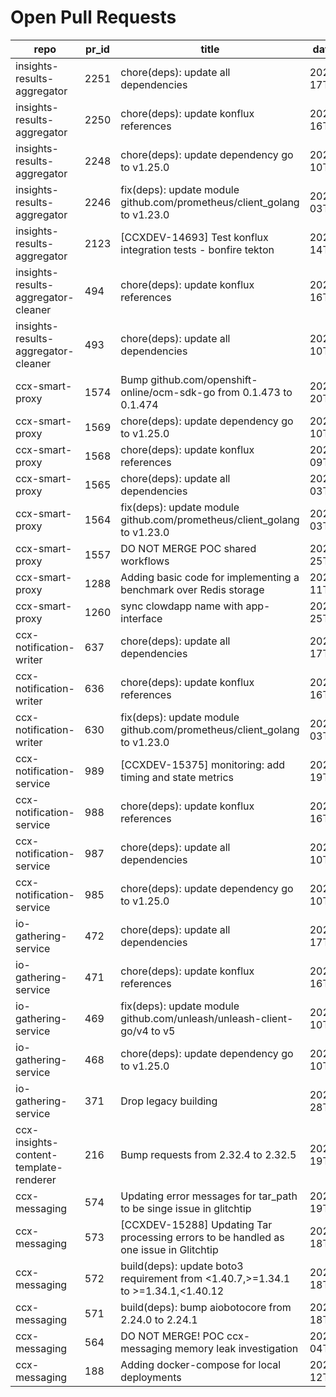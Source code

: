 # Open Pull Requests
repo | pr_id | title | date_created | url | author | ci_status
---|---|---|---|---|---|---
insights-results-aggregator | 2251 | chore(deps): update all dependencies | 2025-08-17T08:27:36Z | https://github.com/RedHatInsights/insights-results-aggregator/pull/2251 | app/red-hat-konflux | failed
insights-results-aggregator | 2250 | chore(deps): update konflux references | 2025-08-16T08:33:28Z | https://github.com/RedHatInsights/insights-results-aggregator/pull/2250 | app/red-hat-konflux | failed
insights-results-aggregator | 2248 | chore(deps): update dependency go to v1.25.0 | 2025-08-10T08:36:08Z | https://github.com/RedHatInsights/insights-results-aggregator/pull/2248 | app/red-hat-konflux | failed
insights-results-aggregator | 2246 | fix(deps): update module github.com/prometheus/client_golang to v1.23.0 | 2025-08-03T08:37:10Z | https://github.com/RedHatInsights/insights-results-aggregator/pull/2246 | app/red-hat-konflux | failed
insights-results-aggregator | 2123 | [CCXDEV-14693] Test konflux integration tests - bonfire tekton | 2025-03-14T10:36:51Z | https://github.com/RedHatInsights/insights-results-aggregator/pull/2123 | matysek | failed
insights-results-aggregator-cleaner | 494 | chore(deps): update konflux references | 2025-08-16T08:33:29Z | https://github.com/RedHatInsights/insights-results-aggregator-cleaner/pull/494 | app/red-hat-konflux | failed
insights-results-aggregator-cleaner | 493 | chore(deps): update all dependencies | 2025-08-10T08:27:20Z | https://github.com/RedHatInsights/insights-results-aggregator-cleaner/pull/493 | app/red-hat-konflux | failed
ccx-smart-proxy | 1574 | Bump github.com/openshift-online/ocm-sdk-go from 0.1.473 to 0.1.474 | 2025-08-20T00:50:15Z | https://github.com/RedHatInsights/insights-results-smart-proxy/pull/1574 | app/dependabot | failed
ccx-smart-proxy | 1569 | chore(deps): update dependency go to v1.25.0 | 2025-08-10T08:33:19Z | https://github.com/RedHatInsights/insights-results-smart-proxy/pull/1569 | app/red-hat-konflux | failed
ccx-smart-proxy | 1568 | chore(deps): update konflux references | 2025-08-09T12:18:35Z | https://github.com/RedHatInsights/insights-results-smart-proxy/pull/1568 | app/red-hat-konflux | failed
ccx-smart-proxy | 1565 | chore(deps): update all dependencies | 2025-08-03T10:59:00Z | https://github.com/RedHatInsights/insights-results-smart-proxy/pull/1565 | app/red-hat-konflux | failed
ccx-smart-proxy | 1564 | fix(deps): update module github.com/prometheus/client_golang to v1.23.0 | 2025-08-03T06:52:40Z | https://github.com/RedHatInsights/insights-results-smart-proxy/pull/1564 | app/red-hat-konflux | failed
ccx-smart-proxy | 1557 | DO NOT MERGE POC shared workflows | 2025-07-25T10:22:18Z | https://github.com/RedHatInsights/insights-results-smart-proxy/pull/1557 | Jakub007d | failed
ccx-smart-proxy | 1288 | Adding basic code for implementing a benchmark over Redis storage | 2024-07-11T11:22:59Z | https://github.com/RedHatInsights/insights-results-smart-proxy/pull/1288 | joselsegura | failed
ccx-smart-proxy | 1260 | sync clowdapp name with app-interface | 2024-04-25T13:10:25Z | https://github.com/RedHatInsights/insights-results-smart-proxy/pull/1260 | matysek | ok
ccx-notification-writer | 637 | chore(deps): update all dependencies | 2025-08-17T08:27:09Z | https://github.com/RedHatInsights/ccx-notification-writer/pull/637 | app/red-hat-konflux | failed
ccx-notification-writer | 636 | chore(deps): update konflux references | 2025-08-16T08:33:14Z | https://github.com/RedHatInsights/ccx-notification-writer/pull/636 | app/red-hat-konflux | failed
ccx-notification-writer | 630 | fix(deps): update module github.com/prometheus/client_golang to v1.23.0 | 2025-08-03T09:09:22Z | https://github.com/RedHatInsights/ccx-notification-writer/pull/630 | app/red-hat-konflux | ok
ccx-notification-service | 989 | [CCXDEV-15375] monitoring: add timing and state metrics | 2025-08-19T09:21:47Z | https://github.com/RedHatInsights/ccx-notification-service/pull/989 | juandspy | failed
ccx-notification-service | 988 | chore(deps): update konflux references | 2025-08-16T08:33:31Z | https://github.com/RedHatInsights/ccx-notification-service/pull/988 | app/red-hat-konflux | failed
ccx-notification-service | 987 | chore(deps): update all dependencies | 2025-08-10T12:19:23Z | https://github.com/RedHatInsights/ccx-notification-service/pull/987 | app/red-hat-konflux | failed
ccx-notification-service | 985 | chore(deps): update dependency go to v1.25.0 | 2025-08-10T08:21:17Z | https://github.com/RedHatInsights/ccx-notification-service/pull/985 | app/red-hat-konflux | failed
io-gathering-service | 472 | chore(deps): update all dependencies | 2025-08-17T08:28:32Z | https://github.com/RedHatInsights/insights-operator-gathering-conditions-service/pull/472 | app/red-hat-konflux | failed
io-gathering-service | 471 | chore(deps): update konflux references | 2025-08-16T08:33:15Z | https://github.com/RedHatInsights/insights-operator-gathering-conditions-service/pull/471 | app/red-hat-konflux | failed
io-gathering-service | 469 | fix(deps): update module github.com/unleash/unleash-client-go/v4 to v5 | 2025-08-10T12:09:34Z | https://github.com/RedHatInsights/insights-operator-gathering-conditions-service/pull/469 | app/red-hat-konflux | failed
io-gathering-service | 468 | chore(deps): update dependency go to v1.25.0 | 2025-08-10T08:13:10Z | https://github.com/RedHatInsights/insights-operator-gathering-conditions-service/pull/468 | app/red-hat-konflux | failed
io-gathering-service | 371 | Drop legacy building | 2025-03-28T12:35:04Z | https://github.com/RedHatInsights/insights-operator-gathering-conditions-service/pull/371 | ikerreyes | failed
ccx-insights-content-template-renderer | 216 | Bump requests from 2.32.4 to 2.32.5 | 2025-08-19T09:59:50Z | https://github.com/RedHatInsights/insights-content-template-renderer/pull/216 | app/dependabot | failed
ccx-messaging | 574 | Updating error messages for tar_path to be singe issue in glitchtip | 2025-08-19T13:55:56Z | https://github.com/RedHatInsights/insights-ccx-messaging/pull/574 | Jakub007d | failed
ccx-messaging | 573 | [CCXDEV-15288] Updating Tar processing errors to be handled as one issue in Glitchtip | 2025-08-18T12:41:38Z | https://github.com/RedHatInsights/insights-ccx-messaging/pull/573 | Jakub007d | failed
ccx-messaging | 572 | build(deps): update boto3 requirement from <1.40.7,>=1.34.1 to >=1.34.1,<1.40.12 | 2025-08-18T11:28:15Z | https://github.com/RedHatInsights/insights-ccx-messaging/pull/572 | app/dependabot | failed
ccx-messaging | 571 | build(deps): bump aiobotocore from 2.24.0 to 2.24.1 | 2025-08-18T10:42:30Z | https://github.com/RedHatInsights/insights-ccx-messaging/pull/571 | app/dependabot | failed
ccx-messaging | 564 | DO NOT MERGE! POC ccx-messaging memory leak investigation | 2025-08-04T07:55:03Z | https://github.com/RedHatInsights/insights-ccx-messaging/pull/564 | Jakub007d | failed
ccx-messaging | 188 | Adding docker-compose for local deployments | 2024-04-12T07:36:51Z | https://github.com/RedHatInsights/insights-ccx-messaging/pull/188 | joselsegura | ok

